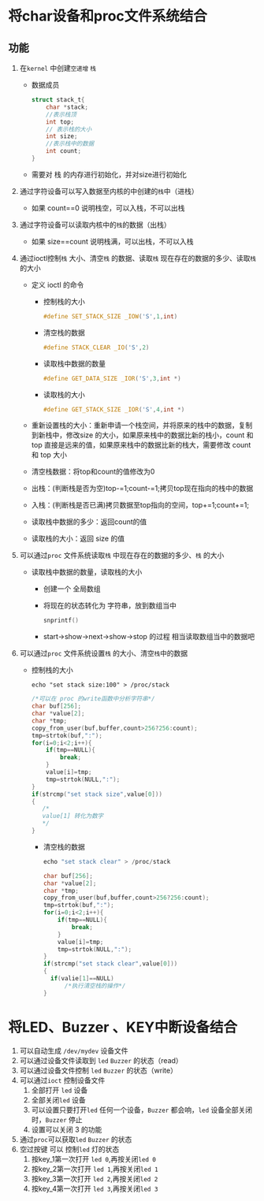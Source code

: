 # 将char设备和proc文件系统结合
## 功能

1. 在`kernel` 中创建`空递增` `栈`

   * 数据成员

     ```c
     struct stack_t{
         char *stack;
         //表示栈顶
         int top;
         // 表示栈的大小
         int size;
         //表示栈中的数据
         int count;
     }
     ```

   * 需要对 栈 的内存进行初始化，并对size进行初始化

2. 通过字符设备可以写入数据至内核的中创建的`栈`中（进栈）

   - 如果 count==0 说明栈空，可以入栈，不可以出栈 

3. 通过字符设备可以读取内核中的`栈`的数据（出栈）

   - 如果 size==count 说明栈满，可以出栈，不可以入栈

4. 通过ioctl控制`栈` 大小、清空`栈` 的数据、读取`栈` 现在存在的数据的多少、读取`栈`的大小

   - 定义 ioctl 的命令

     - 控制栈的大小

       ```c
       #define SET_STACK_SIZE _IOW('S',1,int)
       ```

     - 清空栈的数据

       ```c
       #define STACK_CLEAR _IO('S',2)
       ```

     - 读取栈中数据的数量

       ```c
       #define GET_DATA_SIZE _IOR('S',3,int *)
       ```

     - 读取栈的大小

       ```c
       #define GET_STACK_SIZE _IOR('S',4,int *)
       ```

   - 重新设置栈的大小：重新申请一个栈空间，并将原来的栈中的数据，复制到新栈中，修改size 的大小，如果原来栈中的数据比新的栈小，count 和 top 直接是远来的值，如果原来栈中的数据比新的栈大，需要修改 count 和 top 大小

   - 清空栈数据：将top和count的值修改为0

   - 出栈：(判断栈是否为空)top-=1;count-=1;拷贝top现在指向的栈中的数据

   - 入栈：(判断栈是否已满)拷贝数据至top指向的空间，top+=1;count+=1;

   - 读取栈中数据的多少：返回count的值

   - 读取栈的大小：返回 size 的值

5. 可以通过`proc` 文件系统读取`栈` 中现在存在的数据的多少、`栈` 的大小

   - 读取栈中数据的数量，读取栈的大小

     - 创建一个 全局数组

     - 将现在的状态转化为 字符串，放到数组当中

       ```c
       snprintf()
       ```

     - start->show->next->show->stop 的过程 相当读取数组当中的数据吧

6. 可以通过`proc` 文件系统设置`栈` 的大小、清空`栈`中的数据

   - 控制栈的大小

        ```shell
        echo "set stack size:100" > /proc/stack
        ```

        ```c
        /*可以在 proc 的write函数中分析字符串*/
        char buf[256];
        char *value[2];
        char *tmp;
        copy_from_user(buf,buffer,count>256?256:count);
        tmp=strtok(buf,":");
        for(i=0;i<2;i++){
            if(tmp==NULL){
                break;
            }
            value[i]=tmp;
            tmp=strtok(NULL,":");
        }
        if(strcmp("set stack size",value[0]))
        {
           /*
           value[1] 转化为数字
           */
        }
        ```

      - 清空栈的数据

        ```c
        echo "set stack clear" > /proc/stack
        ```

        ```c
        char buf[256];
        char *value[2];
        char *tmp;
        copy_from_user(buf,buffer,count>256?256:count);
        tmp=strtok(buf,":");
        for(i=0;i<2;i++){
            if(tmp==NULL){
                break;
            }
            value[i]=tmp;
            tmp=strtok(NULL,":");
        }
        if(strcmp("set stack clear",value[0]))
        {
          if(valie[1]==NULL)
              /*执行清空栈的操作*/
        }
        ```



# 将LED、Buzzer 、KEY中断设备结合

1. 可以自动生成 `/dev/mydev` 设备文件
2. 可以通过设备文件读取到 `led` `Buzzer` 的状态（read）
3. 可以通过设备文件控制 `led` `Buzzer` 的状态（write）
4. 可以通过`ioct` 控制设备文件
   1. 全部打开 `led` 设备 
   2. 全部关闭`led` 设备
   3. 可以设置只要打开`led` 任何一个设备，`Buzzer` 都会响，`led` 设备全部关闭时，`Buzzer` 停止
   4. 设置可以关闭 3 的功能
5. 通过`proc`可以获取`led` `Buzzer` 的状态
6. 空过按键 可以 控制`led` 灯的状态
   1. 按key_1第一次打开 `led 0`,再按关闭`led 0`
   2.  按key_2第一次打开 `led 1`,再按关闭`led 1`
   3.  按key_3第一次打开 `led 2`,再按关闭`led 2`
   4. 按key_4第一次打开 `led 3`,再按关闭`led 3`

